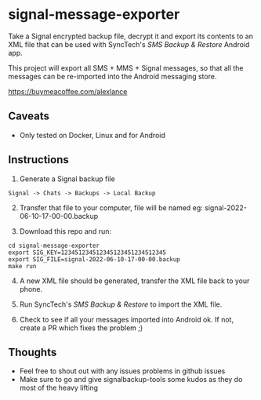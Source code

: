 # signal-message-exporter

Take a Signal encrypted backup file, decrypt it and export its contents to an
XML file that can be used with SyncTech's *SMS Backup & Restore* Android app.

This project will export all SMS + MMS + Signal messages, so that all the
messages can be re-imported into the Android messaging store.

https://buymeacoffee.com/alexlance


## Caveats

 * Only tested on Docker, Linux and for Android


## Instructions

1. Generate a Signal backup file

```
Signal -> Chats -> Backups -> Local Backup
```

2. Transfer that file to your computer, file will be named eg: signal-2022-06-10-17-00-00.backup

3. Download this repo and run:

```
cd signal-message-exporter
export SIG_KEY=123451234512345123451234512345
export SIG_FILE=signal-2022-06-10-17-00-00.backup
make run
```

4. A new XML file should be generated, transfer the XML file back to your phone.

5. Run SyncTech's *SMS Backup & Restore* to import the XML file.

6. Check to see if all your messages imported into Android ok. If not, create a PR which fixes the problem ;)


## Thoughts
* Feel free to shout out with any issues problems in github issues
* Make sure to go and give signalbackup-tools some kudos as they do most of the heavy lifting
